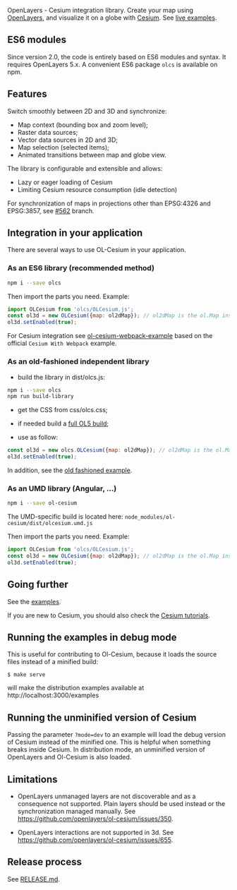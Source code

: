 OpenLayers - Cesium integration library. Create your map using [OpenLayers](https://openlayers.org/), and visualize it on a globe with [Cesium](https://cesiumjs.org).
See [live examples](https://openlayers.org/ol-cesium/examples/).


ES6 modules
-----------

Since version 2.0, the code is entirely based on ES6 modules and syntax.
It requires OpenLayers 5.x.
A convenient ES6 package `olcs` is available on npm.

Features
--------
Switch smoothly between 2D and 3D and synchronize:

- Map context (bounding box and zoom level);
- Raster data sources;
- Vector data sources in 2D and 3D;
- Map selection (selected items);
- Animated transitions between map and globe view.

The library is configurable and extensible and allows:

- Lazy or eager loading of Cesium
- Limiting Cesium resource consumption (idle detection)

For synchronization of maps in projections other than EPSG:4326 and EPSG:3857, see [#562](https://github.com/openlayers/ol-cesium/pull/562) branch.

Integration in your application
-------------------------------

There are several ways to use OL-Cesium in your application.

### As an ES6 library (recommended method)
```bash
npm i --save olcs
```

Then import the parts you need. Example:
```js
import OLCesium from 'olcs/OLCesium.js';
const ol3d = new OLCesium({map: ol2dMap}); // ol2dMap is the ol.Map instance
ol3d.setEnabled(true);
```

For Cesium integration see [ol-cesium-webpack-example](https://github.com/gberaudo/ol-cesium-webpack-example)
based on the official `Cesium With Webpack` example.

### As an old-fashioned independent library

- build the library in dist/olcs.js:
```bash
npm i --save olcs
npm run build-library
```

- get the CSS from css/olcs.css;

- if needed build a [full OL5 build](https://github.com/geoblocks/legacylib/tree/master/ol5);

- use as follow:
```js
const ol3d = new olcs.OLCesium({map: ol2dMap}); // ol2dMap is the ol.Map instance
ol3d.setEnabled(true);
```

In addition, see the [old fashioned example](https://openlayers.org/ol-cesium/examples/oldfashioned.html).

### As an UMD library (Angular, ...)
```bash
npm i --save ol-cesium
```
The UMD-specific build is located here: `node_modules/ol-cesium/dist/olcesium.umd.js`  


Then import the parts you need. Example:
```js
import OLCesium from 'olcs/OLCesium.js';
const ol3d = new OLCesium({map: ol2dMap}); // ol2dMap is the ol.Map instance
ol3d.setEnabled(true);
```

Going further
-------------

See the [examples](https://openlayers.org/ol-cesium/examples/).

If you are new to Cesium, you should also check the [Cesium tutorials](https://cesiumjs.org/tutorials).


Running the examples in debug mode
----------------------------------

This is useful for contributing to Ol-Cesium, because it loads the
source files instead of a minified build:

    $ make serve

will make the distribution examples available at http://localhost:3000/examples

Running the unminified version of Cesium
----------------------------------------

Passing the parameter `?mode=dev` to an example will load the debug version of
Cesium instead of the minified one. This is helpful when something breaks inside
Cesium. In distribution mode, an unminified version of OpenLayers and Ol-Cesium is
also loaded.

Limitations
-----------

- OpenLayers unmanaged layers are not discoverable and as a consequence not
supported. Plain layers should be used instead or the synchronization managed
manually. See https://github.com/openlayers/ol-cesium/issues/350.

- OpenLayers interactions are not supported in 3d. See https://github.com/openlayers/ol-cesium/issues/655.

Release process
---------------

See [RELEASE.md](https://github.com/openlayers/ol-cesium/blob/master/RELEASE.md).
